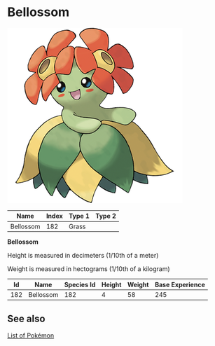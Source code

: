# Bellossom


![Bellossom](images/182.png)

| **Name** | **Index** | **Type 1** | **Type 2** |
|----|----|----|----|
| Bellossom | 182 | Grass  |  |

**Bellossom** 


Height is measured in decimeters (1/10th of a meter)

Weight is measured in hectograms (1/10th of a kilogram)

| **Id** | **Name** | **Species Id** | **Height** | **Weight** | **Base Experience** |
|--------|----------|----------------|------------|------------|---------------------|
| 182 | Bellossom | 182 | 4 | 58 | 245 |


## See also

[List of Pokémon](../pokemon.md)
